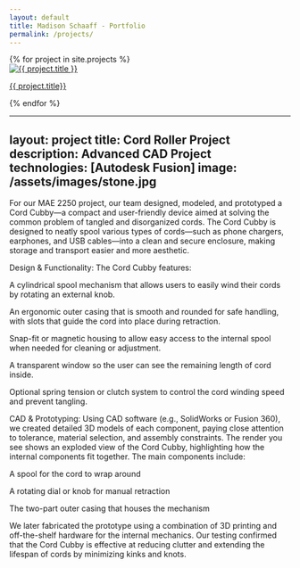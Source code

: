 ```yaml
---
layout: default
title: Madison Schaaff - Portfolio
permalink: /projects/
---
```


<div class="gallery-container">
<div class="project-gallery">
    {% for project in site.projects %}
      <div class="gallery-item">
        <a href="{{ project.url | relative_url }}">
          <img src="{{ project.image | relative_url }}" alt="{{ project.title }}" />
          <p>{{ project.title}}</p>
        </a>
      </div>
    {% endfor %}
</div>
</div>

---
layout: project
title: Cord Roller Project
description: Advanced CAD Project
technologies: [Autodesk Fusion]
image: /assets/images/stone.jpg
---

For our MAE 2250 project, our team designed, modeled, and prototyped a Cord Cubby—a compact and user-friendly device aimed at solving the common problem of tangled and disorganized cords. The Cord Cubby is designed to neatly spool various types of cords—such as phone chargers, earphones, and USB cables—into a clean and secure enclosure, making storage and transport easier and more aesthetic.

Design & Functionality:
The Cord Cubby features:

A cylindrical spool mechanism that allows users to easily wind their cords by rotating an external knob.

An ergonomic outer casing that is smooth and rounded for safe handling, with slots that guide the cord into place during retraction.

Snap-fit or magnetic housing to allow easy access to the internal spool when needed for cleaning or adjustment.

A transparent window so the user can see the remaining length of cord inside.

Optional spring tension or clutch system to control the cord winding speed and prevent tangling.

CAD & Prototyping:
Using CAD software (e.g., SolidWorks or Fusion 360), we created detailed 3D models of each component, paying close attention to tolerance, material selection, and assembly constraints. The render you see shows an exploded view of the Cord Cubby, highlighting how the internal components fit together. The main components include:

A spool for the cord to wrap around

A rotating dial or knob for manual retraction

The two-part outer casing that houses the mechanism

We later fabricated the prototype using a combination of 3D printing and off-the-shelf hardware for the internal mechanics. Our testing confirmed that the Cord Cubby is effective at reducing clutter and extending the lifespan of cords by minimizing kinks and knots.